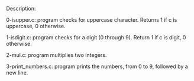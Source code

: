 Description:

0-isupper.c: program checks for uppercase character. Returns 1 if c is uppercase, 0 otherwise.

1-isdigit.c: program checks for a digit (0 through 9). Return 1 if c is digit, 0 otherwise.

2-mul.c: program multiplies two integers.

3-print_numbers.c: program prints the numbers, from 0 to 9, followed by a new line.

